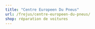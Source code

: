 ```yaml
---
title: "Centre Europeen Du Pneus"
url: /frejus/centre-europeen-du-pneus/
shop: réparation de voitures
---
```

